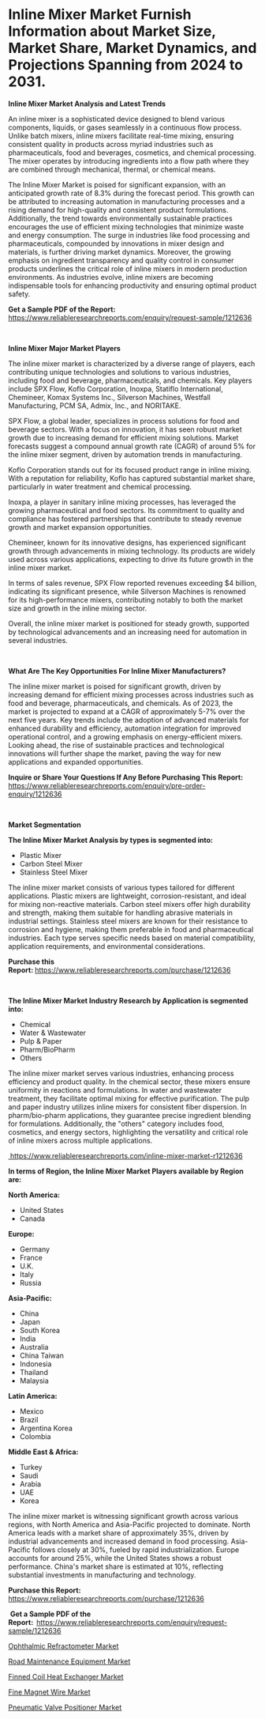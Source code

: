 <p><h1>Inline Mixer Market Furnish Information about Market Size, Market Share, Market Dynamics, and Projections Spanning from 2024 to 2031.</h1></p><p><strong>Inline Mixer Market Analysis and Latest Trends</strong></p>
<p><p>An inline mixer is a sophisticated device designed to blend various components, liquids, or gases seamlessly in a continuous flow process. Unlike batch mixers, inline mixers facilitate real-time mixing, ensuring consistent quality in products across myriad industries such as pharmaceuticals, food and beverages, cosmetics, and chemical processing. The mixer operates by introducing ingredients into a flow path where they are combined through mechanical, thermal, or chemical means.</p><p>The Inline Mixer Market is poised for significant expansion, with an anticipated growth rate of 8.3% during the forecast period. This growth can be attributed to increasing automation in manufacturing processes and a rising demand for high-quality and consistent product formulations. Additionally, the trend towards environmentally sustainable practices encourages the use of efficient mixing technologies that minimize waste and energy consumption. The surge in industries like food processing and pharmaceuticals, compounded by innovations in mixer design and materials, is further driving market dynamics. Moreover, the growing emphasis on ingredient transparency and quality control in consumer products underlines the critical role of inline mixers in modern production environments. As industries evolve, inline mixers are becoming indispensable tools for enhancing productivity and ensuring optimal product safety.</p></p>
<p><strong>Get a Sample PDF of the Report:&nbsp;</strong> <a href="https://www.reliableresearchreports.com/enquiry/request-sample/1212636?utm_campaign=112&utm_medium=2&utm_source=Github&utm_content=ia&utm_term=17122024&utm_id=inline-mixer">https://www.reliableresearchreports.com/enquiry/request-sample/1212636</a></p>
<p>&nbsp;</p>
<p><strong>Inline Mixer Major Market Players</strong></p>
<p><p>The inline mixer market is characterized by a diverse range of players, each contributing unique technologies and solutions to various industries, including food and beverage, pharmaceuticals, and chemicals. Key players include SPX Flow, Koflo Corporation, Inoxpa, Statiflo International, Chemineer, Komax Systems Inc., Silverson Machines, Westfall Manufacturing, PCM SA, Admix, Inc., and NORITAKE.</p><p>SPX Flow, a global leader, specializes in process solutions for food and beverage sectors. With a focus on innovation, it has seen robust market growth due to increasing demand for efficient mixing solutions. Market forecasts suggest a compound annual growth rate (CAGR) of around 5% for the inline mixer segment, driven by automation trends in manufacturing.</p><p>Koflo Corporation stands out for its focused product range in inline mixing. With a reputation for reliability, Koflo has captured substantial market share, particularly in water treatment and chemical processing.</p><p>Inoxpa, a player in sanitary inline mixing processes, has leveraged the growing pharmaceutical and food sectors. Its commitment to quality and compliance has fostered partnerships that contribute to steady revenue growth and market expansion opportunities.</p><p>Chemineer, known for its innovative designs, has experienced significant growth through advancements in mixing technology. Its products are widely used across various applications, expecting to drive its future growth in the inline mixer market.</p><p>In terms of sales revenue, SPX Flow reported revenues exceeding $4 billion, indicating its significant presence, while Silverson Machines is renowned for its high-performance mixers, contributing notably to both the market size and growth in the inline mixing sector.</p><p>Overall, the inline mixer market is positioned for steady growth, supported by technological advancements and an increasing need for automation in several industries.</p></p>
<p>&nbsp;</p>
<p><strong>What Are The Key Opportunities For Inline Mixer Manufacturers?</strong></p>
<p><p>The inline mixer market is poised for significant growth, driven by increasing demand for efficient mixing processes across industries such as food and beverage, pharmaceuticals, and chemicals. As of 2023, the market is projected to expand at a CAGR of approximately 5-7% over the next five years. Key trends include the adoption of advanced materials for enhanced durability and efficiency, automation integration for improved operational control, and a growing emphasis on energy-efficient mixers. Looking ahead, the rise of sustainable practices and technological innovations will further shape the market, paving the way for new applications and expanded opportunities.</p></p>
<p><strong>Inquire or Share Your Questions If Any Before Purchasing This Report:</strong> <a href="https://www.reliableresearchreports.com/enquiry/pre-order-enquiry/1212636?utm_campaign=112&utm_medium=2&utm_source=Github&utm_content=ia&utm_term=17122024&utm_id=inline-mixer">https://www.reliableresearchreports.com/enquiry/pre-order-enquiry/1212636</a></p>
<p>&nbsp;</p>
<p><strong>Market Segmentation</strong></p>
<p><strong>The Inline Mixer Market Analysis by types is segmented into:</strong></p>
<p><ul><li>Plastic Mixer</li><li>Carbon Steel Mixer</li><li>Stainless Steel Mixer</li></ul></p>
<p><p>The inline mixer market consists of various types tailored for different applications. Plastic mixers are lightweight, corrosion-resistant, and ideal for mixing non-reactive materials. Carbon steel mixers offer high durability and strength, making them suitable for handling abrasive materials in industrial settings. Stainless steel mixers are known for their resistance to corrosion and hygiene, making them preferable in food and pharmaceutical industries. Each type serves specific needs based on material compatibility, application requirements, and environmental considerations.</p></p>
<p><strong>Purchase this Report:&nbsp;</strong><a href="https://www.reliableresearchreports.com/purchase/1212636?utm_campaign=112&utm_medium=2&utm_source=Github&utm_content=ia&utm_term=17122024&utm_id=inline-mixer">https://www.reliableresearchreports.com/purchase/1212636</a></p>
<p>&nbsp;</p>
<p><strong>The Inline Mixer Market Industry Research by Application is segmented into:</strong></p>
<p><ul><li>Chemical</li><li>Water & Wastewater</li><li>Pulp & Paper</li><li>Pharm/BioPharm</li><li>Others</li></ul></p>
<p><p>The inline mixer market serves various industries, enhancing process efficiency and product quality. In the chemical sector, these mixers ensure uniformity in reactions and formulations. In water and wastewater treatment, they facilitate optimal mixing for effective purification. The pulp and paper industry utilizes inline mixers for consistent fiber dispersion. In pharm/bio-pharm applications, they guarantee precise ingredient blending for formulations. Additionally, the "others" category includes food, cosmetics, and energy sectors, highlighting the versatility and critical role of inline mixers across multiple applications.</p></p>
<p><a href="https://www.reliableresearchreports.com/inline-mixer-market-r1212636?utm_campaign=112&utm_medium=2&utm_source=Github&utm_content=ia&utm_term=17122024&utm_id=inline-mixer">&nbsp;https://www.reliableresearchreports.com/inline-mixer-market-r1212636</a></p>
<p><strong>In terms of Region, the Inline Mixer Market Players available by Region are:</strong></p>
<p>
    <p> <strong> North America: </strong>
        <ul>
            <li>United States</li>
            <li>Canada</li>
        </ul>
        </p> 
    <p> <strong> Europe: </strong>
        <ul>
            <li>Germany</li>
            <li>France</li>
            <li>U.K.</li>
            <li>Italy</li>
            <li>Russia</li>
        </ul>
        </p> 
    <p> <strong> Asia-Pacific: </strong>
        <ul>
            <li>China</li>
            <li>Japan</li>
            <li>South Korea</li>
            <li>India</li>
            <li>Australia</li>
            <li>China Taiwan</li>
            <li>Indonesia</li>
            <li>Thailand</li>
            <li>Malaysia</li>
        </ul>
        </p> 
    <p> <strong> Latin America: </strong>
        <ul>
            <li>Mexico</li>
            <li>Brazil</li>
            <li>Argentina Korea</li>
            <li>Colombia</li>
        </ul>
        </p> 
    <p> <strong> Middle East & Africa: </strong>
        <ul>
            <li>Turkey</li>
            <li>Saudi</li>
            <li>Arabia</li>
            <li>UAE</li>
            <li>Korea</li>
        </ul>
    </p>
    </p>
<p><p>The inline mixer market is witnessing significant growth across various regions, with North America and Asia-Pacific projected to dominate. North America leads with a market share of approximately 35%, driven by industrial advancements and increased demand in food processing. Asia-Pacific follows closely at 30%, fueled by rapid industrialization. Europe accounts for around 25%, while the United States shows a robust performance. China's market share is estimated at 10%, reflecting substantial investments in manufacturing and technology.</p></p>
<p><strong>Purchase this Report: </strong><a href="https://www.reliableresearchreports.com/purchase/1212636?utm_campaign=112&utm_medium=2&utm_source=Github&utm_content=ia&utm_term=17122024&utm_id=inline-mixer">https://www.reliableresearchreports.com/purchase/1212636</a></p>
<p>&nbsp;<strong>Get a Sample PDF of the Report:&nbsp;&nbsp;</strong><a href="https://www.reliableresearchreports.com/enquiry/request-sample/1212636?utm_campaign=112&utm_medium=2&utm_source=Github&utm_content=ia&utm_term=17122024&utm_id=inline-mixer">https://www.reliableresearchreports.com/enquiry/request-sample/1212636</a></p>
<p><strong></strong></p>
<p><p><a href="https://github.com/delindacallegari68/Market-Research-Report-List-1/blob/main/ophthalmic-refractometer-market.md?utm_campaign=112&utm_medium=2&utm_source=Github&utm_content=ia&utm_term=17122024&utm_id=inline-mixer">Ophthalmic Refractometer Market</a></p><p><a href="https://www.linkedin.com/pulse/current-evaluation-future-outlook-road-maintenance-equipment-yrrwe?utm_campaign=112&utm_medium=2&utm_source=Github&utm_content=ia&utm_term=17122024&utm_id=inline-mixer">Road Maintenance Equipment Market</a></p><p><a href="https://www.linkedin.com/pulse/comprehensive-overview-finned-coil-heat-exchanger-market-zl88e?utm_campaign=112&utm_medium=2&utm_source=Github&utm_content=ia&utm_term=17122024&utm_id=inline-mixer">Finned Coil Heat Exchanger Market</a></p><p><a href="https://github.com/santosh758595/Market-Research-Report-List-6/blob/main/fine-magnet-wire-market.md?utm_campaign=112&utm_medium=2&utm_source=Github&utm_content=ia&utm_term=17122024&utm_id=inline-mixer">Fine Magnet Wire Market</a></p><p><a href="https://www.linkedin.com/pulse/forecasting-pneumatic-valve-positioner-market-growth-94-cagr-km45e?utm_campaign=112&utm_medium=2&utm_source=Github&utm_content=ia&utm_term=17122024&utm_id=inline-mixer">Pneumatic Valve Positioner Market</a></p></p>